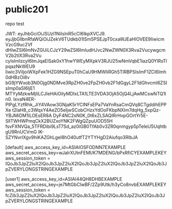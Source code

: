 # public201
repo test

JWT: eyJhbGciOiJSUzI1NiIsInR5cCI6IkpXVCJ9. eyJjbGllbnRfaWQiOiJZekV6TUdkb01ISm5PSEJpT0cxaWJEaHlOVEE9IiwicmVzcG9uc2Vf dHlwZSI6ImNvZGUiLCJzY29wZSI6ImludHJvc2NwZWN0X3Rva2VucywgcmV2b2tlX3Rva2Vu cyIsImlzcyI6ImJqaElSak0xY1hwYWEyMXpkV3RJU25wNmVqbE1iazQ0YlRsTlpqazNkWEU9 Iiwic3ViIjoiWXpFek1HZG9NSEpuT0hCaU9HMWliRGh5TlRBPSIsImF1ZCI6Imh0dHBzOi8v bG9jYWxob3N0Ojg0NDMve3RpZH0ve2FpZH0vb2F1dGgyL2F1dGhvcml6ZSIsImp0aSI6IjE1 MTYyMzkwMjIiLCJleHAiOiIyMDIxLTA1LTE3VDA3OjA5OjQ4LjAwMCswNTQ1In0. IxvaN4ER-PlPgLYzfRhk_JiY4VAow3GNjaK5rYCINFsEPa7VaYnRsaCmQVq8CTgddihEPPXe t2laH8_c3WqxY4AeZO5eljwSCobCHzxYdOoFKbpNXIm7dqHg_5xpQz-YBJMiDM1ILOEsER8A DyF4NC2sN0K_0t6xZLSAQIRrHvpGOrtYr5E-SllTWHWPmqCkX2BUZxoYNK2FWgQZpuUOD55H fsvFXNVQa_5TFRDibi9LsT7Sd_az0iGB0TfAb0v3ZR0qnmgyp5pTeIeU5UqhtbgU9RnUCVmG IK-SZYNvrlXgv9hiKAZGhLgeI8hO40utfT2YTYHgD2Aiufqo3RIbJA


[default]
aws_access_key_id=ASIAIOSFODNN7EXAMPLE
aws_secret_access_key=wJalrXUtnFEMI/K7MDENG/bPxRfiCYEXAMPLEKEY
aws_session_token = IQoJb3JpZ2luX2IQoJb3JpZ2luX2IQoJb3JpZ2luX2IQoJb3JpZ2luX2IQoJb3JpZVERYLONGSTRINGEXAMPLE

[user1]
aws_access_key_id=ASIAI44QH8DHBEXAMPLE
aws_secret_access_key=je7MtGbClwBF/2Zp9Utk/h3yCo8nvbEXAMPLEKEY
aws_session_token = fcZib3JpZ2luX2IQoJb3JpZ2luX2IQoJb3JpZ2luX2IQoJb3JpZ2luX2IQoJb3JpZVERYLONGSTRINGEXAMPLE
